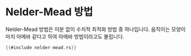 # Nelder-Mead 방법

Nelder-Mead 방법은 미분 없이 수치적 최적화 방법 중 하나입니다. 움직이는 모양이
마치 아메바 같다고 하여 아메바 방법이라고도 불립니다.

```rust
{{#include nelder-mead.rs}}
```
